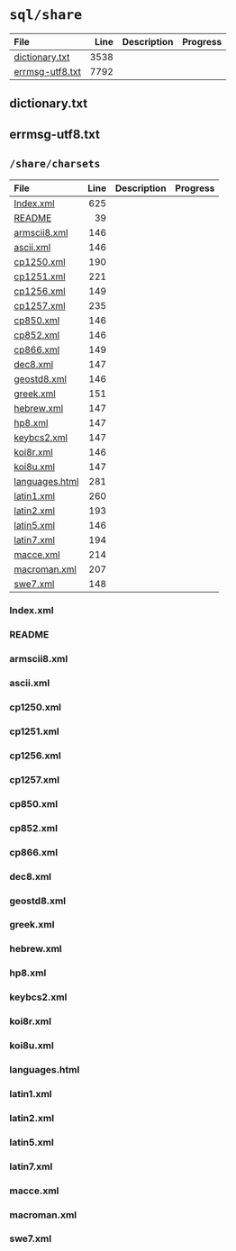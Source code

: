 # `sql/share`


|File|Line|Description|Progress|
|:---|---:|:---|:---|
| [dictionary.txt](#dictionary.txt)    |  3538 |||
| [errmsg-utf8.txt](#errmsg-utf8.txt)  |  7792 |||

## dictionary.txt
## errmsg-utf8.txt

## `/share/charsets`

|File|Line|Description|Progress|
|:---|---:|:---|:---|
| [Index.xml](#Index.xml)            |   625 |||
| [README](#README)                  |    39 |||
| [armscii8.xml](#armscii8.xml)      |   146 |||
| [ascii.xml](#ascii.xml)            |   146 |||
| [cp1250.xml](#cp1250.xml)          |   190 |||
| [cp1251.xml](#cp1251.xml)          |   221 |||
| [cp1256.xml](#cp1256.xml)          |   149 |||
| [cp1257.xml](#cp1257.xml)          |   235 |||
| [cp850.xml](#cp850.xml)            |   146 |||
| [cp852.xml](#cp852.xml)            |   146 |||
| [cp866.xml](#cp866.xml)            |   149 |||
| [dec8.xml](#dec8.xml)              |   147 |||
| [geostd8.xml](#geostd8.xml)        |   146 |||
| [greek.xml](#greek.xml)            |   151 |||
| [hebrew.xml](#hebrew.xml)          |   147 |||
| [hp8.xml](#hp8.xml)                |   147 |||
| [keybcs2.xml](#keybcs2.xml)        |   147 |||
| [koi8r.xml](#koi8r.xml)            |   146 |||
| [koi8u.xml](#koi8u.xml)            |   147 |||
| [languages.html](#languages.html)  |   281 |||
| [latin1.xml](#latin1.xml)          |   260 |||
| [latin2.xml](#latin2.xml)          |   193 |||
| [latin5.xml](#latin5.xml)          |   146 |||
| [latin7.xml](#latin7.xml)          |   194 |||
| [macce.xml](#macce.xml)            |   214 |||
| [macroman.xml](#macroman.xml)      |   207 |||
| [swe7.xml](#swe7.xml)              |   148 |||

### Index.xml
### README
### armscii8.xml
### ascii.xml
### cp1250.xml
### cp1251.xml
### cp1256.xml
### cp1257.xml
### cp850.xml
### cp852.xml
### cp866.xml
### dec8.xml
### geostd8.xml
### greek.xml
### hebrew.xml
### hp8.xml
### keybcs2.xml
### koi8r.xml
### koi8u.xml
### languages.html
### latin1.xml
### latin2.xml
### latin5.xml
### latin7.xml
### macce.xml
### macroman.xml
### swe7.xml
